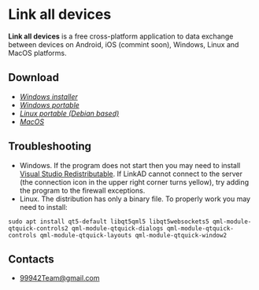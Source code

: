 # Link all devices

<b>Link all devices</b> is a free cross-platform application to data exchange between devices on Android, iOS (commint soon), Windows, Linux and MacOS platforms.

## Download
* *[Windows installer](https://github.com/99942Team/LinkAD/releases/download/1%2C0%2C1/LinkADWinSetup.exe)*
* *[Windows portable](https://github.com/99942Team/LinkAD/releases/download/1%2C0%2C1/LinkADWinPortable.zip)*
* *[Linux portable (Debian based)](https://github.com/99942Team/LinkAD/releases/download/1%2C0%2C1/LinkADLinux.zip)*
* *[MacOS](https://github.com/99942Team/LinkAD/releases/download/1%2C0%2C1/LinkADMacOS.dmg)*

## Troubleshooting 
* Windows. If the program does not start then you may need to install [Visual Studio Redistributable](https://aka.ms/vs/16/release/vc_redist.x64.exe). If LinkAD cannot connect to the server (the connection icon in the upper right corner turns yellow), try adding the program to the firewall exceptions.
* Linux. The distribution has only a binary file. To properly work  you may need to install:
````
sudo apt install qt5-default libqt5qml5 libqt5websockets5 qml-module-qtquick-controls2 qml-module-qtquick-dialogs qml-module-qtquick-controls qml-module-qtquick-layouts qml-module-qtquick-window2
````


## Contacts
* 99942Team@gmail.com
